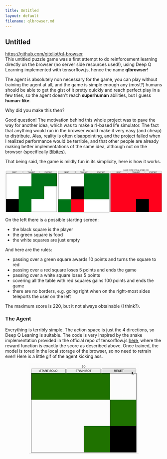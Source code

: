 ```yaml
---
title: Untitled
layout: default
filename: qlbrowser.md
--- 
```


## Untitled
https://github.com/giteliot/ql-browser
<br>
This untitled puzzle game was a first attempt to do reinforcement learning directly on the browser (no server side resources used!), using Deep Q Learning implemented with tensorflow.js, hence the name **qlbrowser**! 

The agent is absolutely non necessary for the game, you can play without training the agent at all, and the game is simple enough any (most?) humans should be able to get the gist of it pretty quickly and reach perfect play in a few tries, so the agent doesn't reach __superhuman__ abilities, but I guess __human-like__.

Why did you make this then?

Good question! The motivation behind this whole project was to pave the way for another idea, which was to make a rl-based life simulator. The fact that anything would run in the browser would make it very easy (and cheap) to distribute. 
Alas, reality is often disappointing, and the project failed when I realized performance would be terrible, and that other people are already making better implementations of the same idea, although not on the browser (specifically [Bibites](https://www.thebibites.com/)).

That being said, the game is mildly fun in its simplicity, here is how it works.

<div style="display:flex;">
    <img src="../assets/qlbrowser/a_ex1.png" alt="Image 1" style="width:33.33%;">
    <img src="../assets/qlbrowser/a_ex2.png" alt="Image 2" style="width:33.33%;">
    <img src="../assets/qlbrowser/a_ex3.png" alt="Image 3" style="width:33.33%;">
</div>


On the left there is a possible starting screen:

- the black square is the player
- the green square is food
- the white squares are just empty

And here are the rules:
- passing over a green square awards 10 points and turns the square to red
- passing over a red square loses 5 points and ends the game
- passing over a white square loses 5 points
- covering all the table with red squares gains 100 points and ends the game
- there are no borders, e.g. going right when on the right-most sides teleports the user on the left

The maximum score is 220, but it not always obtainable (I think?).

### The Agent

Everything is terribly simple. The action space is just the 4 directions, so Deep Q Leaning is suitable. The code is very inspired by the snake implementation provided in the official repo of tensorflow.js [here](https://github.com/tensorflow/tfjs-examples/tree/master/snake-dqn), where the reward function is exactly the score as described above. 
Once trained, the model is tored in the local storage of the browser, so no need to retrain ever! Here is a little gif of the agent kicking ass.

<div style="text-align:center;">
    <img src="../assets/qlbrowser/qlb_demo.gif" alt="Image 3" style="width:70%;">
</div>